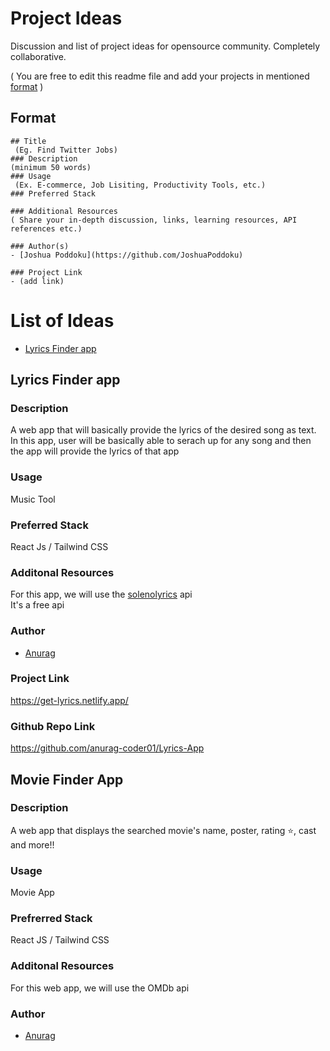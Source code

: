 # Project Ideas
Discussion and list of project ideas for opensource community. Completely collaborative.

( You are free to edit this readme file and add your projects in mentioned [format](#format) )

## Format
```
## Title
 (Eg. Find Twitter Jobs)
### Description 
(minimum 50 words)
### Usage
 (Ex. E-commerce, Job Lisiting, Productivity Tools, etc.)
### Preferred Stack

### Additional Resources
( Share your in-depth discussion, links, learning resources, API references etc.)

### Author(s)
- [Joshua Poddoku](https://github.com/JoshuaPoddoku)

### Project Link
- (add link)
```

# List of Ideas
- [Lyrics Finder app](#lyrics-finder-app)



## Lyrics Finder app

### Description
 A web app that will basically provide the lyrics of the desired song as text. In this app, user will be basically able to serach up for any song and then the app will provide the lyrics of that app
### Usage
 Music Tool
### Preferred Stack
 React Js / Tailwind CSS
### Additonal Resources
 For this app, we will use the [solenolyrics](https://github.com/SOLENO/solenolyrics) api <br />
 It's a free api
### Author
- [Anurag](https://github.com/kr-anurag)
### Project Link
 https://get-lyrics.netlify.app/
### Github Repo Link
https://github.com/anurag-coder01/Lyrics-App

## Movie Finder App

### Description
 A web app that displays the searched movie's name, poster,  rating ⭐, cast and more!!
### Usage
 Movie App
### Prefrerred Stack
 React JS / Tailwind CSS
### Additonal Resources
 For this web app, we will use the OMDb api
### Author
- [Anurag](https://github.com/kr-anurag)
 
